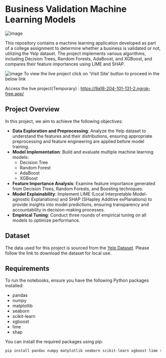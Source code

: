# Business Validation Machine Learning Models
![image](https://github.com/user-attachments/assets/710e27a2-2864-4962-9467-2546462cac56)


This repository contains a machine learning application developed as part of a college assignment to determine whether a business is validated or not, utilizing the Yelp dataset. The project implements various algorithms, including Decision Trees, Random Forests, AdaBoost, and XGBoost, and compares their feature importances using LIME and SHAP.

![image](https://github.com/user-attachments/assets/0a127a61-0ecc-4edc-bd75-9b4529c92c7c)
To view the live project click on 'Visit Site' button to proceed in the below link

Access the live project(Temporary) : https://9a18-204-101-131-2.ngrok-free.app/

## Project Overview

In this project, we aim to achieve the following objectives:

- **Data Exploration and Preprocessing**: Analyze the Yelp dataset to understand the features and their distributions, ensuring appropriate preprocessing and feature engineering are applied before model training.
- **Model Implementation**: Build and evaluate multiple machine learning models:
  - Decision Tree
  - Random Forest
  - AdaBoost
  - XGBoost
- **Feature Importance Analysis**: Examine feature importance generated from Decision Trees, Random Forests, and Boosting techniques.
- **Model Explainability**: Implement LIME (Local Interpretable Model-agnostic Explanations) and SHAP (SHapley Additive exPlanations) to provide insights into model predictions, ensuring transparency and accountability in decision-making processes.
- **Empirical Tuning**: Conduct three rounds of empirical tuning on all models to optimize performance.

## Dataset

The data used for this project is sourced from the [Yelp Dataset](https://www.yelp.com/dataset/download). Please follow the link to download the dataset for local use.

## Requirements

To run the notebooks, ensure you have the following Python packages installed:

- pandas
- numpy
- matplotlib
- seaborn
- scikit-learn
- xgboost
- lime
- shap

You can install the required packages using pip:

```bash
pip install pandas numpy matplotlib seaborn scikit-learn xgboost lime shap
